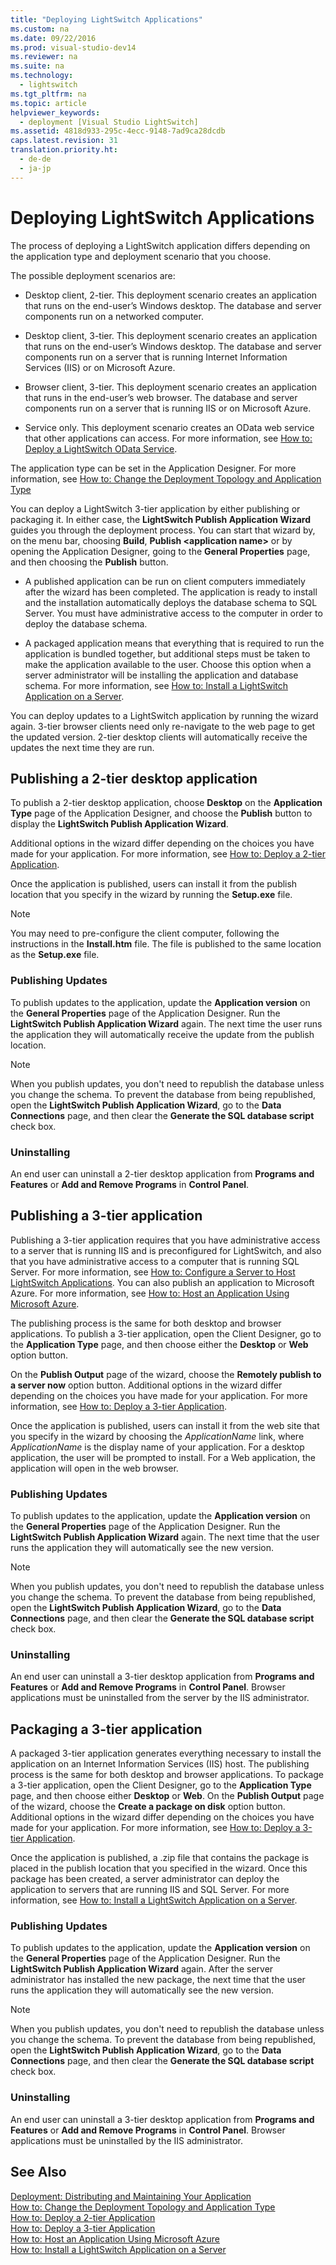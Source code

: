 ```yaml
---
title: "Deploying LightSwitch Applications"
ms.custom: na
ms.date: 09/22/2016
ms.prod: visual-studio-dev14
ms.reviewer: na
ms.suite: na
ms.technology: 
  - lightswitch
ms.tgt_pltfrm: na
ms.topic: article
helpviewer_keywords: 
  - deployment [Visual Studio LightSwitch]
ms.assetid: 4818d933-295c-4ecc-9148-7ad9ca28dcdb
caps.latest.revision: 31
translation.priority.ht: 
  - de-de
  - ja-jp
---
```

# Deploying LightSwitch Applications
The process of deploying a LightSwitch application differs depending on the application type and deployment scenario that you choose.  
  
 The possible deployment scenarios are:  
  
-   Desktop client, 2-tier. This deployment scenario creates an application that runs on the end-user’s Windows desktop. The database and server components run on a networked computer.  
  
-   Desktop client, 3-tier. This deployment scenario creates an application that runs on the end-user’s Windows desktop. The database and server components run on a server that is running Internet Information Services (IIS) or on Microsoft Azure.  
  
-   Browser client, 3-tier. This deployment scenario creates an application that runs in the end-user’s web browser. The database and server components run on a server that is running IIS or on Microsoft Azure.  
  
-   Service only. This deployment scenario creates an OData web service that other applications can access. For more information, see [How to: Deploy a LightSwitch OData Service](../vs140/how-to--deploy-a-lightswitch-odata-service.md).  
  
 The application type can be set in the Application Designer. For more information, see [How to: Change the Deployment Topology and Application Type](../vs140/how-to--change-the-type-of-a-lightswitch-application.md)  
  
 You can deploy a LightSwitch 3-tier application by either publishing or packaging it. In either case, the **LightSwitch Publish Application Wizard** guides you through the deployment process. You can start that wizard by, on the menu bar, choosing **Build**, **Publish <application name\>** or by opening the Application Designer, going to the **General Properties** page, and then choosing the **Publish** button.  
  
-   A published application can be run on client computers immediately after the wizard has been completed. The application is ready to install and the installation automatically deploys the database schema to SQL Server. You must have administrative access to the computer in order to deploy the database schema.  
  
-   A packaged application means that everything that is required to run the application is bundled together, but additional steps must be taken to make the application available to the user. Choose this option when a server administrator will be installing the application and database schema. For more information, see [How to: Install a LightSwitch Application on a Server](../vs140/how-to--install-a-lightswitch-application-on-a-server.md).  
  
 You can deploy updates to a LightSwitch application by running the wizard again. 3-tier browser clients need only re-navigate to the web page to get the updated version. 2-tier desktop clients will automatically receive the updates the next time they are run.  
  
##  <a name="tier"></a> Publishing a 2-tier desktop application  
 To publish a 2-tier desktop application, choose **Desktop** on the **Application Type** page of the Application Designer, and choose the **Publish** button to display the **LightSwitch Publish Application Wizard**.  
  
 Additional options in the wizard differ depending on the choices you have made for your application. For more information, see [How to: Deploy a 2-tier Application](../vs140/how-to--deploy-a-two-tier-lightswitch-application.md).  
  
 Once the application is published, users can install it from the publish location that you specify in the wizard by running the **Setup.exe** file.  
  
> [!NOTE]
>  You may need to pre-configure the client computer, following the instructions in the **Install.htm** file. The file is published to the same location as the **Setup.exe** file.  
  
### Publishing Updates  
 To publish updates to the application, update the **Application version** on the **General Properties** page of the Application Designer. Run the **LightSwitch Publish Application Wizard** again. The next time the user runs the application they will automatically receive the update from the publish location.  
  
> [!NOTE]
>  When you publish updates, you don't need to republish the database unless you change the schema. To prevent the database from being republished, open the **LightSwitch Publish Application Wizard**, go to the **Data Connections** page, and then clear the **Generate the SQL database script** check box.  
  
### Uninstalling  
 An end user can uninstall a 2-tier desktop application from **Programs and Features** or **Add and Remove Programs** in **Control Panel**.  
  
##  <a name="publish"></a> Publishing a 3-tier application  
 Publishing a 3-tier application requires that you have administrative access to a server that is running IIS and is preconfigured for LightSwitch, and also that you have administrative access to a computer that is running SQL Server. For more information, see [How to: Configure a Server to Host LightSwitch Applications](../vs140/how-to--configure-a-server-to-host-lightswitch-applications.md). You can also publish an application to Microsoft Azure. For more information, see [How to: Host an Application Using Microsoft Azure](../vs140/how-to--host-a-lightswitch-application-on-microsoft-azure.md).  
  
 The publishing process is the same for both desktop and browser applications. To publish a 3-tier application, open the Client Designer, go to the **Application Type** page, and then choose either the **Desktop** or **Web** option button.  
  
 On the **Publish Output** page of the wizard, choose the **Remotely publish to a server now** option button. Additional options in the wizard differ depending on the choices you have made for your application. For more information, see [How to: Deploy a 3-tier Application](../vs140/how-to--deploy-a-three-tier-lightswitch-application.md).  
  
 Once the application is published, users can install it from the web site that you specify in the wizard by choosing the *ApplicationName* link, where *ApplicationName* is the display name of your application. For a desktop application, the user will be prompted to install. For a Web application, the application will open in the web browser.  
  
### Publishing Updates  
 To publish updates to the application, update the **Application version** on the **General Properties** page of the Application Designer. Run the **LightSwitch Publish Application Wizard** again. The next time that the user runs the application they will automatically see the new version.  
  
> [!NOTE]
>  When you publish updates, you don't need to republish the database unless you change the schema. To prevent the database from being republished, open the **LightSwitch Publish Application Wizard**, go to the **Data Connections** page, and then clear the **Generate the SQL database script** check box.  
  
### Uninstalling  
 An end user can uninstall a 3-tier desktop application from **Programs and Features** or **Add and Remove Programs** in **Control Panel**. Browser applications must be uninstalled from the server by the IIS administrator.  
  
##  <a name="package"></a> Packaging a 3-tier application  
 A packaged 3-tier application generates everything necessary to install the application on an Internet Information Services (IIS) host. The publishing process is the same for both desktop and browser applications. To package a 3-tier application, open the Client Designer, go to the **Application Type** page, and then choose either **Desktop** or **Web**. On the **Publish Output** page of the wizard, choose the **Create a package on disk** option button. Additional options in the wizard differ depending on the choices you have made for your application. For more information, see [How to: Deploy a 3-tier Application](../vs140/how-to--deploy-a-three-tier-lightswitch-application.md).  
  
 Once the application is published, a .zip file that contains the package is placed in the publish location that you specified in the wizard. Once this package has been created, a server administrator can deploy the application to servers that are running IIS and SQL Server. For more information, see [How to: Install a LightSwitch Application on a Server](../vs140/how-to--install-a-lightswitch-application-on-a-server.md).  
  
### Publishing Updates  
 To publish updates to the application, update the **Application version** on the **General Properties** page of the Application Designer. Run the **LightSwitch Publish Application Wizard** again. After the server administrator has installed the new package, the next time that the user runs the application they will automatically see the new version.  
  
> [!NOTE]
>  When you publish updates, you don't need to republish the database unless you change the schema. To prevent the database from being republished, open the **LightSwitch Publish Application Wizard**, go to the **Data Connections** page, and then clear the **Generate the SQL database script** check box.  
  
### Uninstalling  
 An end user can uninstall a 3-tier desktop application from **Programs and Features** or **Add and Remove Programs** in **Control Panel**. Browser applications must be uninstalled by the IIS administrator.  
  
## See Also  
 [Deployment: Distributing and Maintaining Your Application](../vs140/deployment--distributing-and-maintaining-your-application.md)   
 [How to: Change the Deployment Topology and Application Type](../vs140/how-to--change-the-type-of-a-lightswitch-application.md)   
 [How to: Deploy a 2-tier Application](../vs140/how-to--deploy-a-two-tier-lightswitch-application.md)   
 [How to: Deploy a 3-tier Application](../vs140/how-to--deploy-a-three-tier-lightswitch-application.md)   
 [How to: Host an Application Using Microsoft Azure](../vs140/how-to--host-a-lightswitch-application-on-microsoft-azure.md)   
 [How to: Install a LightSwitch Application on a Server](../vs140/how-to--install-a-lightswitch-application-on-a-server.md)
